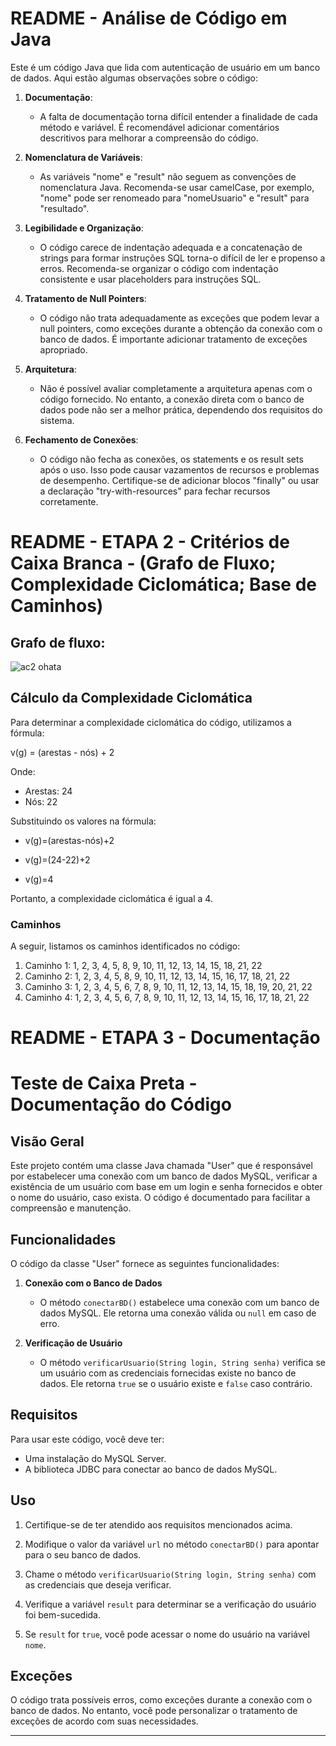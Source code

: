 # README - Análise de Código em Java

Este é um código Java que lida com autenticação de usuário em um banco de dados. Aqui estão algumas observações sobre o código:

1. **Documentação**:
   - A falta de documentação torna difícil entender a finalidade de cada método e variável. É recomendável adicionar comentários descritivos para melhorar a compreensão do código.

2. **Nomenclatura de Variáveis**:
   - As variáveis "nome" e "result" não seguem as convenções de nomenclatura Java. Recomenda-se usar camelCase, por exemplo, "nome" pode ser renomeado para "nomeUsuario" e "result" para "resultado".

3. **Legibilidade e Organização**:
   - O código carece de indentação adequada e a concatenação de strings para formar instruções SQL torna-o difícil de ler e propenso a erros. Recomenda-se organizar o código com indentação consistente e usar placeholders para instruções SQL.

4. **Tratamento de Null Pointers**:
   - O código não trata adequadamente as exceções que podem levar a null pointers, como exceções durante a obtenção da conexão com o banco de dados. É importante adicionar tratamento de exceções apropriado.

5. **Arquitetura**:
   - Não é possível avaliar completamente a arquitetura apenas com o código fornecido. No entanto, a conexão direta com o banco de dados pode não ser a melhor prática, dependendo dos requisitos do sistema.

6. **Fechamento de Conexões**:
   - O código não fecha as conexões, os statements e os result sets após o uso. Isso pode causar vazamentos de recursos e problemas de desempenho. Certifique-se de adicionar blocos "finally" ou usar a declaração "try-with-resources" para fechar recursos corretamente.


# README - ETAPA 2 - Critérios de Caixa Branca - (Grafo de Fluxo; Complexidade Ciclomática; Base de Caminhos)

## Grafo de fluxo:

![ac2 ohata](https://github.com/ThallesRodriguess/teste_caixa_branca/assets/105616515/7b8590c9-e4ec-4010-b564-adfd1d06bad8)

## Cálculo da Complexidade Ciclomática

Para determinar a complexidade ciclomática do código, utilizamos a fórmula:

v(g) = (arestas - nós) + 2

Onde:
- Arestas: 24
- Nós: 22

Substituindo os valores na fórmula:


- v(g)=(arestas-nós)+2

- v(g)=(24-22)+2

- v(g)=4


Portanto, a complexidade ciclomática é igual a 4.

### Caminhos

A seguir, listamos os caminhos identificados no código:

1. Caminho 1: 1, 2, 3, 4, 5, 8, 9, 10, 11, 12, 13, 14, 15, 18, 21, 22
2. Caminho 2: 1, 2, 3, 4, 5, 8, 9, 10, 11, 12, 13, 14, 15, 16, 17, 18, 21, 22
3. Caminho 3: 1, 2, 3, 4, 5, 6, 7, 8, 9, 10, 11, 12, 13, 14, 15, 18, 19, 20, 21, 22
4. Caminho 4: 1, 2, 3, 4, 5, 6, 7, 8, 9, 10, 11, 12, 13, 14, 15, 16, 17, 18, 21, 22

# README - ETAPA 3 - Documentação

# Teste de Caixa Preta - Documentação do Código

## Visão Geral

Este projeto contém uma classe Java chamada "User" que é responsável por estabelecer uma conexão com um banco de dados MySQL, verificar a existência de um usuário com base em um login e senha fornecidos e obter o nome do usuário, caso exista. O código é documentado para facilitar a compreensão e manutenção.

## Funcionalidades

O código da classe "User" fornece as seguintes funcionalidades:

1. **Conexão com o Banco de Dados**

   - O método `conectarBD()` estabelece uma conexão com um banco de dados MySQL. Ele retorna uma conexão válida ou `null` em caso de erro.

2. **Verificação de Usuário**

   - O método `verificarUsuario(String login, String senha)` verifica se um usuário com as credenciais fornecidas existe no banco de dados. Ele retorna `true` se o usuário existe e `false` caso contrário.

## Requisitos

Para usar este código, você deve ter:

- Uma instalação do MySQL Server.
- A biblioteca JDBC para conectar ao banco de dados MySQL.

## Uso

1. Certifique-se de ter atendido aos requisitos mencionados acima.

2. Modifique o valor da variável `url` no método `conectarBD()` para apontar para o seu banco de dados.

3. Chame o método `verificarUsuario(String login, String senha)` com as credenciais que deseja verificar.

4. Verifique a variável `result` para determinar se a verificação do usuário foi bem-sucedida.

5. Se `result` for `true`, você pode acessar o nome do usuário na variável `nome`.

## Exceções

O código trata possíveis erros, como exceções durante a conexão com o banco de dados. No entanto, você pode personalizar o tratamento de exceções de acordo com suas necessidades.

---
